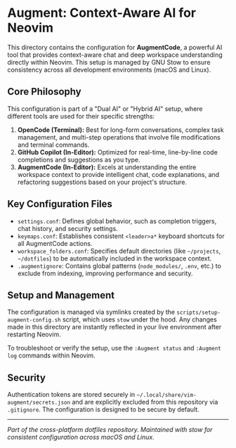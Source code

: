 # Augment: Context-Aware AI for Neovim

This directory contains the configuration for **AugmentCode**, a powerful AI tool that provides context-aware chat and deep workspace understanding directly within Neovim. This setup is managed by GNU Stow to ensure consistency across all development environments (macOS and Linux).

## Core Philosophy

This configuration is part of a "Dual AI" or "Hybrid AI" setup, where different tools are used for their specific strengths:

1.  **OpenCode (Terminal):** Best for long-form conversations, complex task management, and multi-step operations that involve file modifications and terminal commands.
2.  **GitHub Copilot (In-Editor):** Optimized for real-time, line-by-line code completions and suggestions as you type.
3.  **AugmentCode (In-Editor):** Excels at understanding the entire workspace context to provide intelligent chat, code explanations, and refactoring suggestions based on your project's structure.

## Key Configuration Files

-   `settings.conf`: Defines global behavior, such as completion triggers, chat history, and security settings.
-   `keymaps.conf`: Establishes consistent `<leader>a*` keyboard shortcuts for all AugmentCode actions.
-   `workspace_folders.conf`: Specifies default directories (like `~/projects`, `~/dotfiles`) to be automatically included in the workspace context.
-   `.augmentignore`: Contains global patterns (`node_modules/`, `.env`, etc.) to exclude from indexing, improving performance and security.

## Setup and Management

The configuration is managed via symlinks created by the `scripts/setup-augment-config.sh` script, which uses `stow` under the hood. Any changes made in this directory are instantly reflected in your live environment after restarting Neovim.

To troubleshoot or verify the setup, use the `:Augment status` and `:Augment log` commands within Neovim.

## Security

Authentication tokens are stored securely in `~/.local/share/vim-augment/secrets.json` and are explicitly excluded from this repository via `.gitignore`. The configuration is designed to be secure by default.

---

*Part of the cross-platform dotfiles repository. Maintained with stow for consistent configuration across macOS and Linux.*
